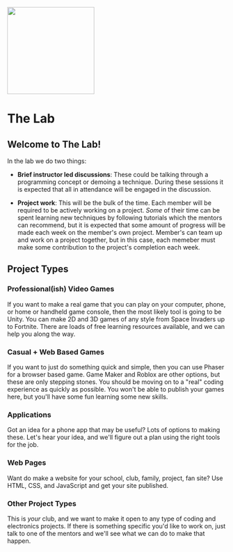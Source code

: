 <img src="https://coderdojoennis.com/pages/assets/coderdojoennis.jpg"
     width="200" />
     
# The Lab

## Welcome to The Lab!

In the lab we do two things:

* __Brief instructor led discussions__: These could be talking through a programming concept or demoing a technique.  During these sessions it is expected that all in attendance will be engaged in the discussion.

* __Project work__: This will be the bulk of the time. Each member will be required to be actively working on a project. *Some* of their time can be spent learning new techniques by following tutorials which the mentors can recommend, but it is expected that some amount of progress will be made each week on the member's own project.  Member's can team up and work on a project together, but in this case, each memeber must make some contribution to the project's completion each week.

## Project Types

### Professional(ish) Video Games

If you want to make a real game that you can play on your computer, phone, or home or handheld game console, then the most likely tool is going to be Unity. You can make 2D and 3D games of any style from Space Invaders up to Fortnite. There are loads of free learning resources available, and we can help you along the way.

### Casual + Web Based Games

If you want to just do something quick and simple, then you can use Phaser for a browser based game.  Game Maker and Roblox are other options, but these are only stepping stones. You should be moving on to a "real" coding experience as quickly as possible. You won't be able to publish your games here, but you'll have some fun learning some new skills.

### Applications

Got an idea for a phone app that may be useful? Lots of options to making these. Let's hear your idea, and we'll figure out a plan using the right tools for the job.

### Web Pages

Want do make a website for your school, club, family, project, fan site?  Use HTML, CSS, and JavaScript and get your site published. 

### Other Project Types

This is *your* club, and we want to make it open to any type of coding and electronics projects. If there is something specific you'd like to work on, just talk to one of the mentors and we'll see what we can do to make that happen.
